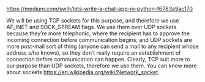 https://medium.com/swlh/lets-write-a-chat-app-in-python-f6783a9ac170

We will be using TCP sockets for this purpose, and therefore we use AF_INET and SOCK_STREAM flags. We use them over UDP sockets because they’re more telephonic, where the recipient has to approve the incoming connection before communication begins, and UDP sockets are more post-mail sort of thing (anyone can send a mail to any recipient whose address s/he knows), so they don’t really require an establishment of connection before communication can happen. Clearly, TCP suit more to our purpose than UDP sockets, therefore we use them. You can know more about sockets https://en.wikipedia.org/wiki/Network_socket.

